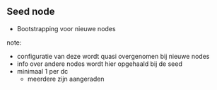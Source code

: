 ##  Seed node

- Bootstrapping voor nieuwe nodes

note:
- configuratie van deze wordt quasi overgenomen bij nieuwe nodes
- info over andere nodes wordt hier opgehaald bij de seed
- minimaal 1 per dc
  - meerdere zijn aangeraden
